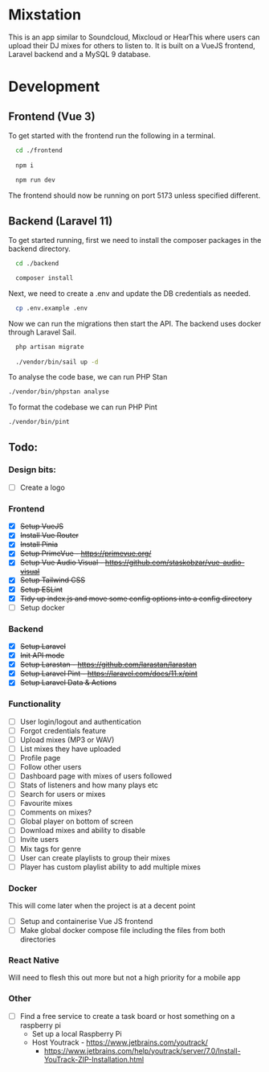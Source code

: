 # Mixstation

This is an app similar to Soundcloud, Mixcloud or HearThis where users can upload their DJ mixes
for others to listen to. It is built on a VueJS frontend, Laravel backend and a MySQL 9 database.

# Development

## Frontend (Vue 3)

To get started with the frontend run the following in a terminal.

```bash
  cd ./frontend
  
  npm i
  
  npm run dev
```

The frontend should now be running on port 5173 unless specified different.

## Backend (Laravel 11)

To get started running, first we need to install the composer packages in the backend directory.

```bash
  cd ./backend

  composer install
```

Next, we need to create a .env and update the DB credentials as needed.

```bash
  cp .env.example .env
```

Now we can run the migrations then start the API. The backend uses docker through Laravel Sail.
```bash
  php artisan migrate
  
  ./vendor/bin/sail up -d
```

To analyse the code base, we can run PHP Stan

```bash
./vendor/bin/phpstan analyse
```

To format the codebase we can run PHP Pint  
```bash
./vendor/bin/pint
```


## Todo:

### Design bits:
- [ ] Create a logo 

### Frontend
- [x] ~~Setup VueJS~~
- [x] ~~Install Vue Router~~
- [x] ~~Install Pinia~~
- [x] ~~Setup PrimeVue - https://primevue.org/~~
- [x] ~~Setup Vue Audio Visual - https://github.com/staskobzar/vue-audio-visual~~
- [x] ~~Setup Tailwind CSS~~
- [x] ~~Setup ESLint~~
- [x] ~~Tidy up index.js and move some config options into a config directory~~
- [ ] Setup docker

### Backend
- [x] ~~Setup Laravel~~
- [x] ~~Init API mode~~
- [x] ~~Setup Larastan - https://github.com/larastan/larastan~~
- [x] ~~Setup Laravel Pint - https://laravel.com/docs/11.x/pint~~
- [x] ~~Setup Laravel Data & Actions~~

### Functionality
- [ ] User login/logout and authentication
- [ ] Forgot credentials feature
- [ ] Upload mixes (MP3 or WAV)
- [ ] List mixes they have uploaded
- [ ] Profile page
- [ ] Follow other users
- [ ] Dashboard page with mixes of users followed
- [ ] Stats of listeners and how many plays etc
- [ ] Search for users or mixes
- [ ] Favourite mixes
- [ ] Comments on mixes?
- [ ] Global player on bottom of screen
- [ ] Download mixes and ability to disable
- [ ] Invite users
- [ ] Mix tags for genre
- [ ] User can create playlists to group their mixes
- [ ] Player has custom playlist ability to add multiple mixes

### Docker
This will come later when the project is at a decent point
- [ ] Setup and containerise Vue JS frontend
- [ ] Make global docker compose file including the files from both directories

### React Native
Will need to flesh this out more but not a high priority for a mobile app

### Other
- [ ] Find a free service to create a task board or host something on a raspberry pi
  - Set up a local Raspberry Pi
  - Host Youtrack - https://www.jetbrains.com/youtrack/
    - https://www.jetbrains.com/help/youtrack/server/7.0/Install-YouTrack-ZIP-Installation.html